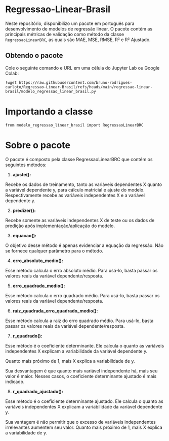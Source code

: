 # Regressao-Linear-Brasil
Neste repositório, disponibilizo um pacote em português para desenvolvimento de modelos de regressão linear. O pacote contém as principais métricas de validação como método da classe `RegressaoLinearBRC`, as quais são MAE, MSE, RMSE, R² e R² Ajustado.

## Obtendo o pacote
Cole o seguinte comando e URL em uma célula do Jupyter Lab ou Google Colab:

`!wget https://raw.githubusercontent.com/bruno-rodrigues-carloto/Regressao-Linear-Brasil/refs/heads/main/regressao-linear-brasil/modelo_regressao_linear_brasil.py`

# Importando a classe
`from modelo_regressao_linear_brasil import RegressaoLinearBRC`

# Sobre o pacote
O pacote é composto pela classe RegressaoLinearBRC que contém os seguintes métodos:

1. **ajuste():**

Recebe os dados de treinamento, tanto as variáveis dependentes X quanto a variável dependente y, para cálculo matricial e ajuste do modelo.
Respectivamente recebe as variáveis independentes X e a variável dependente y.

2. **predizer():**

Recebe somente as variáveis independentes X de teste ou os dados de predição após implementação/aplicação do modelo.

3. **equacao():**

O objetivo desse método é apenas evidenciar a equação da regressão.
Não se fornece qualquer parâmetro para o método.

4. **erro_absoluto_medio():**

Esse método calcula o erro absoluto médio.
Para usá-lo, basta passar os valores reais da variável dependente/resposta.

5. **erro_quadrado_medio():**

Esse método calcula o erro quadrado médio.
Para usá-lo, basta passar os valores reais da variável dependente/resposta.

6. **raiz_quadrada_erro_quadrado_medio():**

Esse método calcula a raiz do erro quadrado médio.
Para usá-lo, basta passar os valores reais da variável dependente/resposta.

7. **r_quadrado():**

Esse método é o coeficiente determinante. Ele calcula o quanto as variáveis independentes X explicam a variabilidade da variável dependente y.

Quanto mais próximo de 1, mais X explica a variabilidade de y.

Sua desvantagem é que quanto mais variável independente há, mais seu valor é maior. 
Nesses casos, o coeficiente determinante ajustado é mais indicado.

8. **r_quadrado_ajustado():**

Esse método é o coeficiente determinante ajustado. Ele calcula o quanto as variáveis independentes X explicam a variabilidade da variável dependente y.

Sua vantagem é não permitir que o excesso de variáveis independentes irrelevantes aumentem seu valor.
Quanto mais próximo de 1, mais X explica a variabilidade de y.
